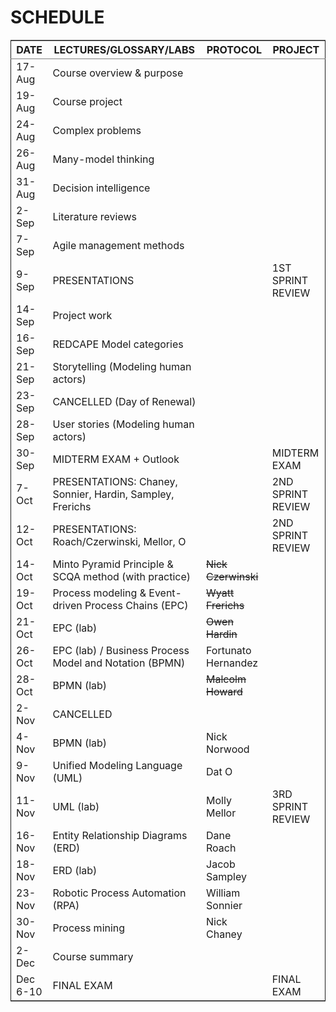 

# SCHEDULE

<table border="2" cellspacing="0" cellpadding="6" rules="groups" frame="hsides">


<colgroup>
<col  class="org-left" />

<col  class="org-left" />

<col  class="org-left" />

<col  class="org-left" />
</colgroup>
<thead>
<tr>
<th scope="col" class="org-left">DATE</th>
<th scope="col" class="org-left">LECTURES/GLOSSARY/LABS</th>
<th scope="col" class="org-left">PROTOCOL</th>
<th scope="col" class="org-left">PROJECT</th>
</tr>
</thead>

<tbody>
<tr>
<td class="org-left">17-Aug</td>
<td class="org-left">Course overview &amp; purpose</td>
<td class="org-left">&#xa0;</td>
<td class="org-left">&#xa0;</td>
</tr>


<tr>
<td class="org-left">19-Aug</td>
<td class="org-left">Course project</td>
<td class="org-left">&#xa0;</td>
<td class="org-left">&#xa0;</td>
</tr>


<tr>
<td class="org-left">24-Aug</td>
<td class="org-left">Complex problems</td>
<td class="org-left">&#xa0;</td>
<td class="org-left">&#xa0;</td>
</tr>


<tr>
<td class="org-left">26-Aug</td>
<td class="org-left">Many-model thinking</td>
<td class="org-left">&#xa0;</td>
<td class="org-left">&#xa0;</td>
</tr>


<tr>
<td class="org-left">31-Aug</td>
<td class="org-left">Decision intelligence</td>
<td class="org-left">&#xa0;</td>
<td class="org-left">&#xa0;</td>
</tr>


<tr>
<td class="org-left">2-Sep</td>
<td class="org-left">Literature reviews</td>
<td class="org-left">&#xa0;</td>
<td class="org-left">&#xa0;</td>
</tr>


<tr>
<td class="org-left">7-Sep</td>
<td class="org-left">Agile management methods</td>
<td class="org-left">&#xa0;</td>
<td class="org-left">&#xa0;</td>
</tr>


<tr>
<td class="org-left">9-Sep</td>
<td class="org-left">PRESENTATIONS</td>
<td class="org-left">&#xa0;</td>
<td class="org-left">1ST SPRINT REVIEW</td>
</tr>


<tr>
<td class="org-left">14-Sep</td>
<td class="org-left">Project work</td>
<td class="org-left">&#xa0;</td>
<td class="org-left">&#xa0;</td>
</tr>


<tr>
<td class="org-left">16-Sep</td>
<td class="org-left">REDCAPE Model categories</td>
<td class="org-left">&#xa0;</td>
<td class="org-left">&#xa0;</td>
</tr>


<tr>
<td class="org-left">21-Sep</td>
<td class="org-left">Storytelling (Modeling human actors)</td>
<td class="org-left">&#xa0;</td>
<td class="org-left">&#xa0;</td>
</tr>


<tr>
<td class="org-left">23-Sep</td>
<td class="org-left">CANCELLED (Day of Renewal)</td>
<td class="org-left">&#xa0;</td>
<td class="org-left">&#xa0;</td>
</tr>


<tr>
<td class="org-left">28-Sep</td>
<td class="org-left">User stories (Modeling human actors)</td>
<td class="org-left">&#xa0;</td>
<td class="org-left">&#xa0;</td>
</tr>


<tr>
<td class="org-left">30-Sep</td>
<td class="org-left">MIDTERM EXAM + Outlook</td>
<td class="org-left">&#xa0;</td>
<td class="org-left">MIDTERM EXAM</td>
</tr>


<tr>
<td class="org-left">7-Oct</td>
<td class="org-left">PRESENTATIONS: Chaney, Sonnier, Hardin, Sampley, Frerichs</td>
<td class="org-left">&#xa0;</td>
<td class="org-left">2ND SPRINT REVIEW</td>
</tr>


<tr>
<td class="org-left">12-Oct</td>
<td class="org-left">PRESENTATIONS: Roach/Czerwinski, Mellor, O</td>
<td class="org-left">&#xa0;</td>
<td class="org-left">2ND SPRINT REVIEW</td>
</tr>


<tr>
<td class="org-left">14-Oct</td>
<td class="org-left">Minto Pyramid Principle &amp; SCQA method (with practice)</td>
<td class="org-left"><del>Nick Czerwinski</del></td>
<td class="org-left">&#xa0;</td>
</tr>


<tr>
<td class="org-left">19-Oct</td>
<td class="org-left">Process modeling &amp; Event-driven Process Chains (EPC)</td>
<td class="org-left"><del>Wyatt Frerichs</del></td>
<td class="org-left">&#xa0;</td>
</tr>


<tr>
<td class="org-left">21-Oct</td>
<td class="org-left">EPC (lab)</td>
<td class="org-left"><del>Owen Hardin</del></td>
<td class="org-left">&#xa0;</td>
</tr>


<tr>
<td class="org-left">26-Oct</td>
<td class="org-left">EPC (lab) / Business Process Model and Notation (BPMN)</td>
<td class="org-left">Fortunato Hernandez</td>
<td class="org-left">&#xa0;</td>
</tr>


<tr>
<td class="org-left">28-Oct</td>
<td class="org-left">BPMN (lab)</td>
<td class="org-left"><del>Malcolm Howard</del></td>
<td class="org-left">&#xa0;</td>
</tr>


<tr>
<td class="org-left">2-Nov</td>
<td class="org-left">CANCELLED</td>
<td class="org-left">&#xa0;</td>
<td class="org-left">&#xa0;</td>
</tr>


<tr>
<td class="org-left">4-Nov</td>
<td class="org-left">BPMN (lab)</td>
<td class="org-left">Nick Norwood</td>
<td class="org-left">&#xa0;</td>
</tr>


<tr>
<td class="org-left">9-Nov</td>
<td class="org-left">Unified Modeling Language (UML)</td>
<td class="org-left">Dat O</td>
<td class="org-left">&#xa0;</td>
</tr>


<tr>
<td class="org-left">11-Nov</td>
<td class="org-left">UML (lab)</td>
<td class="org-left">Molly Mellor</td>
<td class="org-left">3RD SPRINT REVIEW</td>
</tr>


<tr>
<td class="org-left">16-Nov</td>
<td class="org-left">Entity Relationship Diagrams (ERD)</td>
<td class="org-left">Dane Roach</td>
<td class="org-left">&#xa0;</td>
</tr>


<tr>
<td class="org-left">18-Nov</td>
<td class="org-left">ERD (lab)</td>
<td class="org-left">Jacob Sampley</td>
<td class="org-left">&#xa0;</td>
</tr>


<tr>
<td class="org-left">23-Nov</td>
<td class="org-left">Robotic Process Automation (RPA)</td>
<td class="org-left">William Sonnier</td>
<td class="org-left">&#xa0;</td>
</tr>


<tr>
<td class="org-left">30-Nov</td>
<td class="org-left">Process mining</td>
<td class="org-left">Nick Chaney</td>
<td class="org-left">&#xa0;</td>
</tr>


<tr>
<td class="org-left">2-Dec</td>
<td class="org-left">Course summary</td>
<td class="org-left">&#xa0;</td>
<td class="org-left">&#xa0;</td>
</tr>


<tr>
<td class="org-left">Dec 6-10</td>
<td class="org-left">FINAL EXAM</td>
<td class="org-left">&#xa0;</td>
<td class="org-left">FINAL EXAM</td>
</tr>
</tbody>
</table>


